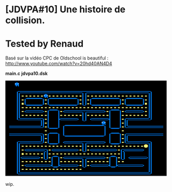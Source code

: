 # [JDVPA#10] Une histoire de collision.
# Tested by Renaud

Basé sur la vidéo CPC de Oldschool is beautiful : http://www.youtube.com/watch?v=20hd40AN4D4

__main.c jdvpa10.dsk__

![JDVPA10.dsk.png](JDVPA10.dsk.png)

wip.